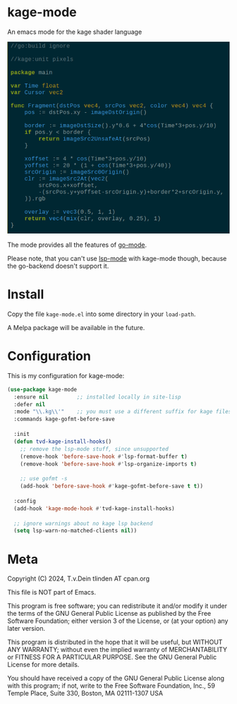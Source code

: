 # kage-mode

An emacs mode for the kage shader language

![Screenshot](https://github.com/TLINDEN/kage-mode/blob/main/.github/assets/screenshot.png)

The mode provides all the features of [go-mode](https://github.com/dominikh/go-mode.el).

Please note, that you can't use
[lsp-mode](https://github.com/emacs-lsp/lsp-mode) with kage-mode
though, because the go-backend doesn't support it.

# Install

Copy the file `kage-mode.el` into some directory in your `load-path`.

A Melpa package will be available in the future.

# Configuration

This is my configuration for kage-mode:

```lisp
(use-package kage-mode
  :ensure nil         ;; installed locally in site-lisp
  :defer nil
  :mode "\\.kg\\'"    ;; you must use a different suffix for kage files!
  :commands kage-gofmt-before-save

  :init
  (defun tvd-kage-install-hooks()
    ;; remove the lsp-mode stuff, since unsupported
    (remove-hook 'before-save-hook #'lsp-format-buffer t)
    (remove-hook 'before-save-hook #'lsp-organize-imports t)
    
    ;; use gofmt -s
    (add-hook 'before-save-hook #'kage-gofmt-before-save t t))

  :config
  (add-hook 'kage-mode-hook #'tvd-kage-install-hooks)
  
  ;; ignore warnings about no kage lsp backend
  (setq lsp-warn-no-matched-clients nil))
```
# Meta

Copyright (C) 2024, T.v.Dein tlinden AT cpan.org

This file is NOT part of Emacs.

This  program is  free  software; you  can  redistribute it  and/or
modify it  under the  terms of  the GNU  General Public  License as
published by the Free Software  Foundation; either version 3 of the
License, or (at your option) any later version.

This program is distributed in the hope that it will be useful, but
WITHOUT  ANY  WARRANTY;  without   even  the  implied  warranty  of
MERCHANTABILITY or FITNESS  FOR A PARTICULAR PURPOSE.   See the GNU
General Public License for more details.

You should have  received a copy of the GNU  General Public License
along  with  this program;  if  not,  write  to the  Free  Software
Foundation, Inc., 59 Temple Place, Suite 330, Boston, MA 02111-1307
USA
